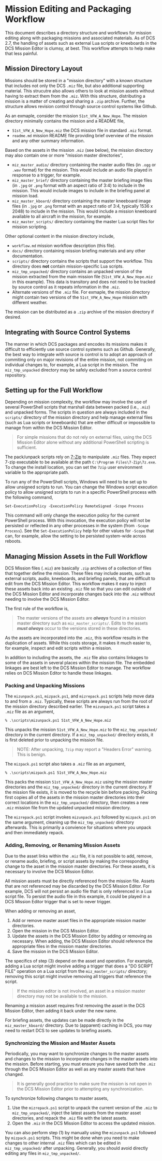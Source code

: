 # Mission Editing and Packaging Workflow

This document describes a directory structure and workflows for mission editing along with
packaging missions and associated materials. As of DCS 2.7, the handling of assets such as
external Lua scripts or kneeboards in the DCS Mission Editor is clumsy, at best. This
workflow attempts to help make that less painful.

## Mission Directory Layout

Missions should be stored in a "mission directory" with a known structure that includes not
only the DCS `.miz` file, but also additional supporting material. This strucutre also allows
others to look at mission assets without having to extract them from the `.miz`. With this
structure, distributing a mission is a matter of creating and sharing a `.zip` archive.
Further, the structure allows revision control through source control systems like Github.

As an exmaple, consider the mission `51st_VFW_A_New_Hope`. The mission directory minimally
contains the mission and a README file,

- `51st_VFW_A_New_Hope.miz` the DCS mission file in standard `.miz` format.
- `readme.md` mission README file providing brief overview of the mission and any other
  summary information.

Based on the assets in the mission `.miz` (see below), the mission directory may also contain
one or more "mission master directories",

- `miz_master_audio/` directory containing the master audio files (in `.ogg` or `.wav` format)
  for the mission. This would include an audio file played in response to a trigger, for example.
- `miz_master_brief/` directory containing the master briefing image files (in `.jpg` or `.png`
  format with an aspect ratio of 3:4) to include in the mission. This would include images to
  include in the briefing panel at mission load.
- `miz_master_kboard/` directory containing the master kneeboard image files (in `.jpg` or
  `.png` format with an aspect ratio of 3:4, typically 1536 x 2048) to include in the mission.
  This would include a mission kneeboard available to all aircraft in the mission, for example.
- `miz_master_scripts/` directory containing the master Lua script files for mission scripting.

Other optional content in the mission directory include,

- `workflow.md` mission workflow description (this file).
- `docs/` directory containing mission briefing materials and any other documentation.
- `scripts/` directory contains the scripts that support the workflow. This directory does
  **not** contain mission-specific Lua scripts.
- `miz_tmp_unpacked/` directory contains an unpacked version of the mission extracted from the
  main mission file (`51st_VFW_A_New_Hope.miz` in this example). This data is transitory and
  does not need to be tracked by source control as it repeats information in the `.miz`.
- Alternate versions of the `.miz` file. For exmaple, the mission directory might contain two
  versions of the `51st_VFW_A_New_Hope` mission with different weather.

The mission can be distributed as a `.zip` archive of the mission directory if desired.

## Integrating with Source Control Systems

The manner in which DCS packages and encodes its missions makes it difficult to efficiently
use source control systems such as Github. Generally, the best way to integrate with source is
control is to adopt an approach of commiting only on major revisions of the entire mission, not
commiting on individual changes to, for example, a Lua script in the mission. The
`miz_tmp_unpacked` directory may be safely excluded from a source control repository.

## Setting up for the Full Workflow

Depending on mission complexity, the workflow may involve the use of several PowerShell scripts
that marshall data between packed (i.e., `.miz`) and unpacked forms. The scripts in question
are always included in the `scripts/` directory of the mission directory and help manage
external files (such as Lua scripts or kneeboards) that are either difficult or impossible to
manage from within the DCS Mission Editor.

> For simple missions that do not rely on external files, using the DCS Mission Editor alone
> without any additional PowerShell scripting is sufficient.

The pack/unpack scripts rely on [7-Zip](https://www.7-zip.org/) to manipulate `.miz` files.
They expect 7-zip executable to be available at the path `C:\Program Files\7-Zip\7z.exe`. To
change the install location, you can set the `7zip` user environment variable to the
appropriate path.

To run any of the PowerShell scripts, Windows will need to be set up to allow unsigned scripts
to run. You can change the Windows script execution policy to allow unsigned scripts to run in
a specific PowerShell process with the following command,

```
Set-ExecutionPolicy -ExecutionPolicy RemoteSigned -Scope Process
```

This command will only change the execution policy for the current PowerShell process. With
this invocation, the execution policy will not be persisted or reflected in any other
processes in the system (from `-Scope Process`). See the `Set-ExecutionPolicy` help for
other values for `-Scope` that can, for example, allow the setting to be persisted
system-wide across reboots.

## Managing Mission Assets in the Full Workflow

DCS Mission files (`.miz`) are basically `.zip` archives of a collection of files that
together define the mission. These files may include assets, such as external scripts, audio,
kneeboards, and briefing panels, that are difficult to edit from the DCS Mission Editor. This
workflow makes it easy to inject these assets back into an existing `.miz` file so that you
can edit outside of the DCS Mission Editor and incorporate changes back into the `.miz` without
needing to involve the DCS Mission Editor.

The first rule of the workflow is,

> The master versions of the assets are **_always_** found in a mission master directory such
> as `miz_master_scripts/`. Edits to the assets **_must always_** occur to the versions stored
> in these directories.

As the assets are incorporated into the `.miz`, this workflow results in the duplication of
assets. While this costs storage, it makes it much easier to, for example, inspect and edit
scripts within a mission.

In addition to including the assets, the `.miz` file also contains linkages to some of the
assets in several places within the mission file. The embedded linkages are best left to
the DCS Mission Editor to manage. The workflow relies on DCS Mission Editor to handle these
linkages.

### Packing and Unpacking Missions

The `mizunpack.ps1`, `mizpack.ps1`, and `mizrepack.ps1` scripts help move data to and from
a `.miz`. Typically, these scripts are always run from the root of the mission directory
described earlier. The `mizunpack.ps1` script takes a `.miz` file as an argument,

```
% .\scripts\mizunpack.ps1 51st_VFW_A_New_Hope.miz
```

This unpacks the mission `51st_VFW_A_New_Hope.miz` to the `miz_tmp_unpacked/` directory
in the current directory. If a `miz_tmp_unpacked/` directory exists, it is first deleted
prior to unpacking the mission file.

> NOTE: After unpacking, `7zip` may report a "Headers Error" warning. This is benign.

The `mizpack.ps1` script also takes a `.miz` file as an argument,

```
% .\scripts\mizpack.ps1 51st_VFW_A_New_Hope.miz
```

This packs the mission `51st_VFW_A_New_Hope.miz` using the mission master directories and the
`miz_tmp_unpacked/` directory in the current directory. If the mission file exists, it is
moved to the recycle bin before packing. Packing first copies all of the assets in the mission
master directories into their correct locations in the `miz_tmp_unpacked/` directory, then
creates a new `.miz` mission file from the updated unpacked mission directory.

The `mizrepack.ps1` script invokes `mizunpack.ps1` followed by `mizpack.ps1` on the same
argument, cleaning up the `miz_tmp_unpacked/` directory afterwards. This is primarily a
convience for situations where you unpack and then immediately repack.

### Adding, Removing, or Renaming Mission Assets

Due to the asset links within the `.miz` file, it is not possible to add, remove, or rename
audio, briefing, or script assets by making the corresponding change to the asset in the
mission master directories. For these assets, it is necessary to involve the DCS Mission
Editor.

All mission assets must be directly referenced from the mission file. Assets that are not
referenced may be discarded by the DCS Mission Editor. For example, DCS will not persist an
audio file that is only referenced in a Lua script file. To persist the audio file in this
example, it could be played in a DCS Mission Editor trigger that is set to never trigger.

When adding or removing an asset,

1. Add or remove master asset files in the appropriate mission master directories.
2. Open the mission in the DCS Mission Editor.
3. Update the assets in the DCS Mission Editor by adding or removing as necessary. When adding,
   the DCS Mission Editor should reference the appropriate files in the mission master
   directories.
3. Save the mission in the DCS Mission Editor.

The specifics of step (3) depend on the asset and operation. For example, adding a Lua script
might involve adding a trigger that does a "DO SCRIPT FILE" operation on a Lua script from the
`miz_master_scripts/` directory; removing this script might involve removing all triggers that
reference the script.

> If the mission editor is not involved, an asset in a mission master directory may not be
> available to the mission.

Renaming a mission asset requires first removing the asset in the DCS Mission Editor, then
adding it back under the new name.

For briefing assets, the updates can be made directly in the `miz_master_kboard/` directory.
Due to (apparent) caching in DCS, you may need to restart DCS to see updates to briefing
assets.

### Synchronizing the Mission and Master Assets

Periodically, you may want to synchronize changes to the master assets and changes to the
mission to incorporate changes in the master assets into the mission. Before starting, you
must ensure you have saved both the `.miz` through the DCS Mission Editor as well as any
master assets that have changed.

> It is generally good practice to make sure the mission is not open in the DCS Mission
> Editor prior to attempting any synchronization.

To synchronize following changes to master assets,

1. Use the `mizrepack.ps1` script to unpack the current version of the `.miz` to
   `miz_tmp_unpacked/`, inject the latest assets from the master asset directories, and repack
   the `.miz` file with the latest assets.
2. Open the `.miz` in the DCS Mission Editor to access the updated mission.

You can also perform step (1) by manually using the `mizunpack.ps1` followed by `mizpack.ps1`
scripts. This might be done when you need to make changes to other internal `.miz` files
which can be edited in `miz_tmp_unpacked/` after unpacking. Generally, you should avoid
directly editing any files in `miz_tmp_unpacked/`.
